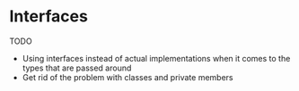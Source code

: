 # Interfaces

TODO

- Using interfaces instead of actual implementations when it comes to the types that are passed around
- Get rid of the problem with classes and private members
